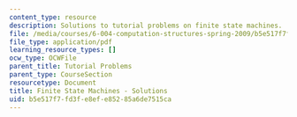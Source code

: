 ```yaml
---
content_type: resource
description: Solutions to tutorial problems on finite state machines.
file: /media/courses/6-004-computation-structures-spring-2009/b5e517f7fd3fe8efe85285a6de7515ca_MIT6_004s09_tutor07_sol.pdf
file_type: application/pdf
learning_resource_types: []
ocw_type: OCWFile
parent_title: Tutorial Problems
parent_type: CourseSection
resourcetype: Document
title: Finite State Machines - Solutions
uid: b5e517f7-fd3f-e8ef-e852-85a6de7515ca
---
```

